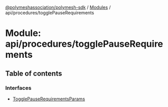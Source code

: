 [@polymeshassociation/polymesh-sdk](../README.md) / [Modules](../modules.md) / api/procedures/togglePauseRequirements

# Module: api/procedures/togglePauseRequirements

## Table of contents

### Interfaces

- [TogglePauseRequirementsParams](../interfaces/api_procedures_togglePauseRequirements.TogglePauseRequirementsParams.md)

